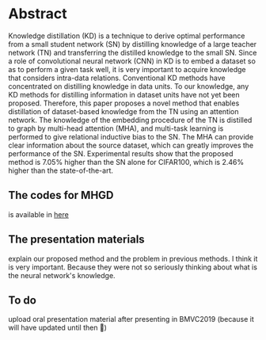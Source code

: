 # Abstract
Knowledge distillation (KD) is a technique to derive optimal performance from a small student network (SN) by distilling knowledge of a large teacher network (TN) and transferring the distilled knowledge to the small SN. Since a role of convolutional neural network (CNN) in KD is to embed a dataset so as to perform a given task well, it is very important to acquire knowledge that considers intra-data relations. Conventional KD methods have concentrated on distilling knowledge in data units. To our knowledge, any KD methods for distilling information in dataset units have not yet been proposed. Therefore, this paper proposes a novel method that enables distillation of dataset-based knowledge from the TN using an attention network. The knowledge of the embedding procedure of the TN is distilled to graph by multi-head attention (MHA), and multi-task learning is performed to give relational inductive bias to the SN. The MHA can provide clear information about the source dataset, which can greatly improves the performance of the SN. Experimental results show that the proposed method is 7.05% higher than the SN alone for CIFAR100, which is 2.46% higher than the state-of-the-art.

## The codes for MHGD
is available in [here](https://github.com/sseung0703/KD_methods_with_TF)

## The presentation materials
explain our proposed method and the problem in previous methods. I think it is very important. Because they were not so seriously thinking about what is the neural network's knowledge.


## To do
upload oral presentation material after presenting in BMVC2019 (because it will have updated until then 🤣) 
